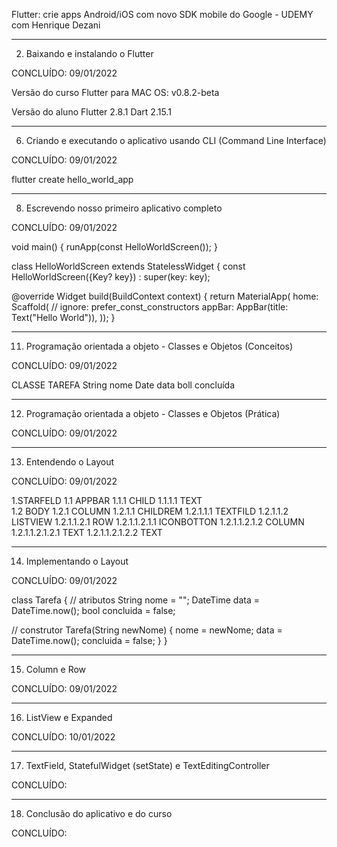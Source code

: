 Flutter: crie apps Android/iOS com novo SDK mobile do Google  - UDEMY
com  Henrique Dezani

----------------------------------------------------------------------------------
2. Baixando e instalando o Flutter

CONCLUÍDO: 09/01/2022

Versão do curso
Flutter para MAC OS:  v0.8.2-beta

Versão do aluno
Flutter 2.8.1
Dart 2.15.1

----------------------------------------------------------------------------------
6. Criando e executando o aplicativo usando CLI (Command Line Interface)

CONCLUÍDO: 09/01/2022

flutter create hello_world_app

----------------------------------------------------------------------------------
8. Escrevendo nosso primeiro aplicativo completo

CONCLUÍDO: 09/01/2022

void main() {
  runApp(const HelloWorldScreen());
}

class HelloWorldScreen extends StatelessWidget {
  const HelloWorldScreen({Key? key}) : super(key: key);

  @override
  Widget build(BuildContext context) {
    return MaterialApp(
        home: Scaffold(
      // ignore: prefer_const_constructors
      appBar: AppBar(title: Text("Hello World")),
    ));
  }

----------------------------------------------------------------------------------
11. Programação orientada a objeto - Classes e Objetos (Conceitos)

CONCLUÍDO: 09/01/2022

CLASSE TAREFA
String nome
Date data
boll concluída

----------------------------------------------------------------------------------
12. Programação orientada a objeto - Classes e Objetos (Prática)

CONCLUÍDO: 09/01/2022


----------------------------------------------------------------------------------
13. Entendendo o Layout

CONCLUÍDO: 09/01/2022

1.STARFELD
1.1 APPBAR
1.1.1 CHILD
1.1.1.1 TEXT  
1.2 BODY
1.2.1 COLUMN
1.2.1.1 CHILDREM
1.2.1.1.1 TEXTFILD
1.2.1.1.2 LISTVIEW
1.2.1.1.2.1 ROW
1.2.1.1.2.1.1 ICONBOTTON
1.2.1.1.2.1.2 COLUMN
1.2.1.1.2.1.2.1 TEXT
1.2.1.1.2.1.2.2 TEXT

----------------------------------------------------------------------------------
14. Implementando o Layout

CONCLUÍDO: 09/01/2022

class Tarefa {
  // atributos
  String nome = "";
  DateTime data = DateTime.now();
  bool concluida = false;

  // construtor
  Tarefa(String newNome) {
    nome = newNome;
    data = DateTime.now();
    concluida = false;
  }
}

----------------------------------------------------------------------------------
15. Column e Row

CONCLUÍDO: 09/01/2022


----------------------------------------------------------------------------------
16. ListView e Expanded

CONCLUÍDO: 10/01/2022

----------------------------------------------------------------------------------
17. TextField, StatefulWidget (setState) e TextEditingController

CONCLUÍDO: 


----------------------------------------------------------------------------------
18. Conclusão do aplicativo e do curso

CONCLUÍDO: 



